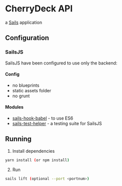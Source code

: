 # CherryDeck API

a [Sails](http://sailsjs.org) application

## Configuration

### SailsJS
SailsJS have been configured to use only the backend:

#### Config
- no blueprints
- static assets folder
- no grunt

#### Modules
- [sails-hook-babel](https://github.com/sane/sails-hook-babel) - to use ES6
- [sails-test-helper](https://github.com/zand3rs/sails-test-helper) - a testing suite for SailsJS 

## Running

1. Install dependencies
```bash
yarn install (or npm install)
```

2. Run
```bash
sails lift (optional --port <portnum>)
```